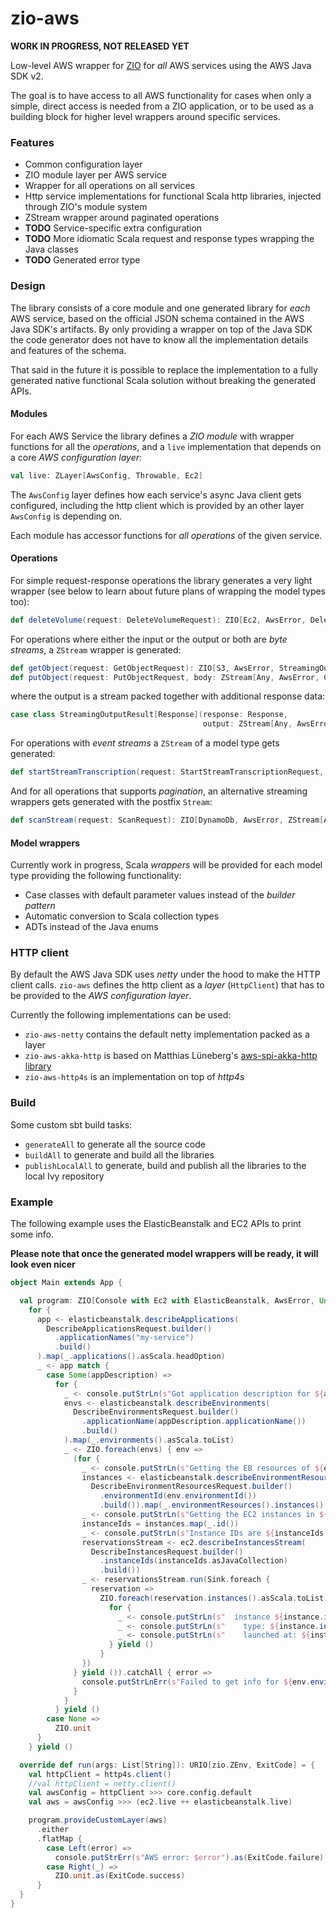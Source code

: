 # zio-aws

**WORK IN PROGRESS, NOT RELEASED YET**

Low-level AWS wrapper for [ZIO](https://zio.dev) for _all_ AWS services using the AWS Java SDK v2.

The goal is to have access to all AWS functionality for cases when only a simple, direct access is
needed from a ZIO application, or to be used as a building block for higher level wrappers around specific services. 

### Features
- Common configuration layer
- ZIO module layer per AWS service
- Wrapper for all operations on all services
- Http service implementations for functional Scala http libraries, injected through ZIO's module system
- ZStream wrapper around paginated operations
- **TODO** Service-specific extra configuration
- **TODO** More idiomatic Scala request and response types wrapping the Java classes
- **TODO** Generated error type

### Design
The library consists of a core module and one generated library for _each_ AWS service, based on the official JSON
schema contained in the AWS Java SDK's artifacts. By only providing a wrapper on top of the Java SDK the code
generator does not have to know all the implementation details and features of the schema.
 
That said in the future it is possible to replace the implementation to a fully generated native functional Scala solution
without breaking the generated APIs.
  
#### Modules
For each AWS Service the library defines a _ZIO module_ with wrapper functions for all the _operations_, and a `live` 
implementation that depends on a core _AWS configuration layer_:

```scala
val live: ZLayer[AwsConfig, Throwable, Ec2]
``` 

The `AwsConfig` layer defines how each service's async Java client gets configured, including the http client which is
provided by an other layer `AwsConfig` is depending on.

Each module has accessor functions for _all operations_ of the given service.

#### Operations

For simple request-response operations the library generates a very light wrapper (see below to learn about future
plans of wrapping the model types too):

```scala
def deleteVolume(request: DeleteVolumeRequest): ZIO[Ec2, AwsError, DeleteVolumeResponse]
```

For operations where either the input or the output or both are _byte streams_, a `ZStream` wrapper is generated:

```scala
def getObject(request: GetObjectRequest): ZIO[S3, AwsError, StreamingOutputResult[GetObjectResponse]]
def putObject(request: PutObjectRequest, body: ZStream[Any, AwsError, Chunk[Byte]])
```

where the output is a stream packed together with additional response data:

```scala
case class StreamingOutputResult[Response](response: Response,
                                           output: ZStream[Any, AwsError, Chunk[Byte]])
```

For operations with _event streams_ a `ZStream` of a model type gets generated:

```scala
def startStreamTranscription(request: StartStreamTranscriptionRequest, input: ZStream[Any, AwsError, AudioStream]): ZIO[TranscribeStreaming, AwsError, ZStream[Any, AwsError, TranscriptEvent]]
```

And for all operations that supports _pagination_, an alternative streaming wrappers gets generated with the postfix `Stream`:

```scala
def scanStream(request: ScanRequest): ZIO[DynamoDb, AwsError, ZStream[Any, AwsError, java.util.Map[String, AttributeValue]]]
```

#### Model wrappers
Currently work in progress, Scala _wrappers_ will be provided for each model type providing the following functionality:

- Case classes with default parameter values instead of the _builder pattern_
- Automatic conversion to Scala collection types
- ADTs instead of the Java enums 
 
### HTTP client
By default the AWS Java SDK uses _netty_ under the hood to make the HTTP client calls. `zio-aws` defines the http client
as a _layer_ (`HttpClient`) that has to be provided to the _AWS configuration layer_. 
 
Currently the following implementations can be used:
- `zio-aws-netty` contains the default netty implementation packed as a layer 
- `zio-aws-akka-http` is based on Matthias Lüneberg's [aws-spi-akka-http library](https://github.com/matsluni/aws-spi-akka-http)
- `zio-aws-http4s` is an implementation on top of _http4s_
 
### Build

Some custom sbt build tasks:
- `generateAll` to generate all the source code
- `buildAll` to generate and build all the libraries
- `publishLocalAll` to generate, build and publish all the libraries to the local Ivy repository
 
### Example
The following example uses the ElasticBeanstalk and EC2 APIs to print some info. 
 
**Please note that once the generated model wrappers will be ready, it will look even nicer**
 
```scala
object Main extends App {

  val program: ZIO[Console with Ec2 with ElasticBeanstalk, AwsError, Unit] =
    for {
      app <- elasticbeanstalk.describeApplications(
        DescribeApplicationsRequest.builder()
          .applicationNames("my-service")
          .build()
      ).map(_.applications().asScala.headOption)
      _ <- app match {
        case Some(appDescription) =>
          for {
            _ <- console.putStrLn(s"Got application description for ${appDescription.applicationName()}")
            envs <- elasticbeanstalk.describeEnvironments(
              DescribeEnvironmentsRequest.builder()
                .applicationName(appDescription.applicationName())
                .build()
            ).map(_.environments().asScala.toList)
            _ <- ZIO.foreach(envs) { env =>
              (for {
                _ <- console.putStrLn(s"Getting the EB resources of ${env.environmentName()}")
                instances <- elasticbeanstalk.describeEnvironmentResources(
                  DescribeEnvironmentResourcesRequest.builder()
                    .environmentId(env.environmentId())
                    .build()).map(_.environmentResources().instances().asScala)
                _ <- console.putStrLn(s"Getting the EC2 instances in ${env.environmentName()}")
                instanceIds = instances.map(_.id())
                _ <- console.putStrLn(s"Instance IDs are ${instanceIds.mkString(", ")}")
                reservationsStream <- ec2.describeInstancesStream(
                  DescribeInstancesRequest.builder()
                    .instanceIds(instanceIds.asJavaCollection)
                    .build())
                _ <- reservationsStream.run(Sink.foreach {
                  reservation =>
                    ZIO.foreach(reservation.instances().asScala.toList) { instance =>
                      for {
                        _ <- console.putStrLn(s"  instance ${instance.instanceId()}:")
                        _ <- console.putStrLn(s"    type: ${instance.instanceType()}")
                        _ <- console.putStrLn(s"    launched at: ${instance.launchTime()}")
                      } yield ()
                    }
                })
              } yield ()).catchAll { error =>
                console.putStrLnErr(s"Failed to get info for ${env.environmentName()}: $error")
              }
            }
          } yield ()
        case None =>
          ZIO.unit
      }
    } yield ()

  override def run(args: List[String]): URIO[zio.ZEnv, ExitCode] = {
    val httpClient = http4s.client()
    //val httpClient = netty.client()
    val awsConfig = httpClient >>> core.config.default
    val aws = awsConfig >>> (ec2.live ++ elasticbeanstalk.live)

    program.provideCustomLayer(aws)
      .either
      .flatMap {
        case Left(error) =>
          console.putStrErr(s"AWS error: $error").as(ExitCode.failure)
        case Right(_) =>
          ZIO.unit.as(ExitCode.success)
      }
  }
}
``` 